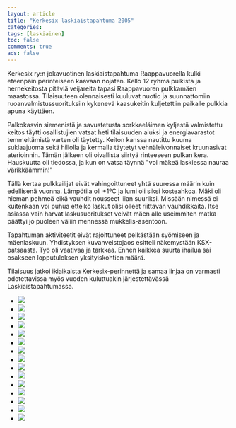 ```yaml
--- 
layout: article 
title: "Kerkesix laskiaistapahtuma 2005" 
categories: 
tags: [laskiainen]
toc: false 
comments: true 
ads: false 
--- 
```


Kerkesix ry:n jokavuotinen laskiaistapahtuma Raappavuorella kulki
eteenpäin perinteiseen kaavaan nojaten. Kello 12 ryhmä pulkista ja
hernekeitosta pitäviä veijareita tapasi Raappavuoren pulkkamäen
maastossa. Tilaisuuteen olennaisesti kuuluvat nuotio ja suunnattomiin
ruoanvalmistussuorituksiin kykenevä kaasukeitin kuljetettiin paikalle
pulkkia apuna käyttäen.

Palkokasvin siemenistä ja savustetusta sorkkaeläimen kyljestä
valmistettu keitos täytti osallistujien vatsat heti tilaisuuden aluksi
ja energiavarastot temmeltämistä varten oli täytetty. Keiton kanssa
nautittu kuuma suklaajuoma sekä hillolla ja kermalla täytetyt
vehnäleivonnaiset kruunasivat aterioinnin. Tämän jälkeen oli oivallista
siirtyä rinteeseen pulkan kera. Hauskuutta oli tiedossa, ja kun on vatsa
täynnä "voi mäkeä laskiessa nauraa värikkäämmin!"

Tällä kertaa pulkkailijat eivät vahingoittuneet yhtä suuressa määrin
kuin edellisenä vuonna. Lämpötila oli +1ºC ja lumi oli siksi kosteahkoa.
Mäki oli hieman pehmeä eikä vauhdit nousseet liian suuriksi. Missään
nimessä ei kuitenkaan voi puhua etteikö laskut olisi olleet riittävän
vauhdikkaita. Itse asiassa vain harvat laskusuoritukset veivät mäen alle
useimmiten matka päättyi jo puoleen väliin mennessä mukkelis-asentoon.

Tapahtuman aktiviteetit eivät rajoittuneet pelkästään syömiseen ja
mäenlaskuun. Yhdistyksen kuvanveistojaos esitteli näkemystään
KSX-patsaasta. Työ oli vaativaa ja tarkkaa. Ennen kaikkea suurta ihailua
sai osakseen lopputuloksen yksityiskohtien määrä.

Tilaisuus jatkoi ikiaikaista Kerkesix-perinnettä ja samaa linjaa on
varmasti odotettavissa myös vuoden kuluttuakin järjestettävässä
Laskiaistapahtumassa.

<div class="image-gallery">

-   [![](/Media/Default/ImageGalleries/laskiainen-2005/Thumbnails/luokittelematonlaskiainen2005_01b.jpg)](/Media/Default/ImageGalleries/laskiainen-2005/luokittelematonlaskiainen2005_01b.jpg)
-   [![](/Media/Default/ImageGalleries/laskiainen-2005/Thumbnails/luokittelematonlaskiainen2005_02b.jpg)](/Media/Default/ImageGalleries/laskiainen-2005/luokittelematonlaskiainen2005_02b.jpg)
-   [![](/Media/Default/ImageGalleries/laskiainen-2005/Thumbnails/luokittelematonlaskiainen2005_03b.jpg)](/Media/Default/ImageGalleries/laskiainen-2005/luokittelematonlaskiainen2005_03b.jpg)
-   [![](/Media/Default/ImageGalleries/laskiainen-2005/Thumbnails/luokittelematonlaskiainen2005_04b.jpg)](/Media/Default/ImageGalleries/laskiainen-2005/luokittelematonlaskiainen2005_04b.jpg)
-   [![](/Media/Default/ImageGalleries/laskiainen-2005/Thumbnails/luokittelematonlaskiainen2005_05b.jpg)](/Media/Default/ImageGalleries/laskiainen-2005/luokittelematonlaskiainen2005_05b.jpg)
-   [![](/Media/Default/ImageGalleries/laskiainen-2005/Thumbnails/luokittelematonlaskiainen2005_06b.jpg)](/Media/Default/ImageGalleries/laskiainen-2005/luokittelematonlaskiainen2005_06b.jpg)
-   [![](/Media/Default/ImageGalleries/laskiainen-2005/Thumbnails/luokittelematonlaskiainen2005_07b.jpg)](/Media/Default/ImageGalleries/laskiainen-2005/luokittelematonlaskiainen2005_07b.jpg)
-   [![](/Media/Default/ImageGalleries/laskiainen-2005/Thumbnails/luokittelematonlaskiainen2005_08b.jpg)](/Media/Default/ImageGalleries/laskiainen-2005/luokittelematonlaskiainen2005_08b.jpg)
-   [![](/Media/Default/ImageGalleries/laskiainen-2005/Thumbnails/luokittelematonlaskiainen2005_09b.jpg)](/Media/Default/ImageGalleries/laskiainen-2005/luokittelematonlaskiainen2005_09b.jpg)
-   [![](/Media/Default/ImageGalleries/laskiainen-2005/Thumbnails/luokittelematonlaskiainen2005_10b.jpg)](/Media/Default/ImageGalleries/laskiainen-2005/luokittelematonlaskiainen2005_10b.jpg)
-   [![](/Media/Default/ImageGalleries/laskiainen-2005/Thumbnails/luokittelematonlaskiainen2005_11b.jpg)](/Media/Default/ImageGalleries/laskiainen-2005/luokittelematonlaskiainen2005_11b.jpg)
-   [![](/Media/Default/ImageGalleries/laskiainen-2005/Thumbnails/luokittelematonlaskiainen2005_13b.jpg)](/Media/Default/ImageGalleries/laskiainen-2005/luokittelematonlaskiainen2005_13b.jpg)
-   [![](/Media/Default/ImageGalleries/laskiainen-2005/Thumbnails/luokittelematonlaskiainen2005_14b.jpg)](/Media/Default/ImageGalleries/laskiainen-2005/luokittelematonlaskiainen2005_14b.jpg)
-   [![](/Media/Default/ImageGalleries/laskiainen-2005/Thumbnails/luokittelematonlaskiainen2005_15b.jpg)](/Media/Default/ImageGalleries/laskiainen-2005/luokittelematonlaskiainen2005_15b.jpg)
-   [![](/Media/Default/ImageGalleries/laskiainen-2005/Thumbnails/luokittelematonlaskiainen2005_16b.jpg)](/Media/Default/ImageGalleries/laskiainen-2005/luokittelematonlaskiainen2005_16b.jpg)

</div>
